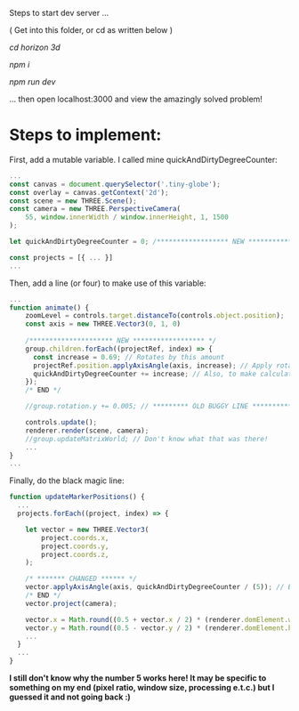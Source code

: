 Steps to start dev server ...

( Get into this folder, or cd as written below )

*cd horizon 3d*

*npm i*

*npm run dev*

... then open localhost:3000 and view the amazingly solved problem!

# Steps to implement:

First, add a mutable variable. I called mine quickAndDirtyDegreeCounter:
```js
...
const canvas = document.querySelector('.tiny-globe');
const overlay = canvas.getContext('2d');
const scene = new THREE.Scene();
const camera = new THREE.PerspectiveCamera(
    55, window.innerWidth / window.innerHeight, 1, 1500
);

let quickAndDirtyDegreeCounter = 0; /****************** NEW **********************/

const projects = [{ ... }]
...
```

Then, add a line (or four) to make use of this variable:
```js
...
function animate() {
    zoomLevel = controls.target.distanceTo(controls.object.position);
    const axis = new THREE.Vector3(0, 1, 0)
  
    /********************* NEW ****************** */
    group.children.forEach((projectRef, index) => {
      const increase = 0.69; // Rotates by this amount
      projectRef.position.applyAxisAngle(axis, increase); // Apply rotation to each individual project point
      quickAndDirtyDegreeCounter += increase; // Also, to make calculating the label positions work, use this quick and dirty solution :)
    });
    /* END */

    //group.rotation.y += 0.005; // ********* OLD BUGGY LINE ************ */

    controls.update();
    renderer.render(scene, camera);
    //group.updateMatrixWorld; // Don't know what that was there!
    ...
}
...
```

Finally, do the black magic line:
```js
function updateMarkerPositions() {
  ...
  projects.forEach((project, index) => {

    let vector = new THREE.Vector3(
        project.coords.x,
        project.coords.y,
        project.coords.z,
    );

    /* ******* CHANGED ****** */
    vector.applyAxisAngle(axis, quickAndDirtyDegreeCounter / (5)); // BLACK MAGIC WT* I HAVE GENUINELY NO IDEA WHY 5 WORKS!
    /* END */
    vector.project(camera);

    vector.x = Math.round((0.5 + vector.x / 2) * (renderer.domElement.width / window.devicePixelRatio));
    vector.y = Math.round((0.5 - vector.y / 2) * (renderer.domElement.height / window.devicePixelRatio));
    ...
  }
  ...
}
```

**I still don't know why the number 5 works here! It may be specific to something on my end (pixel ratio, window size, processing e.t.c.) but I guessed it and not going back :)**

